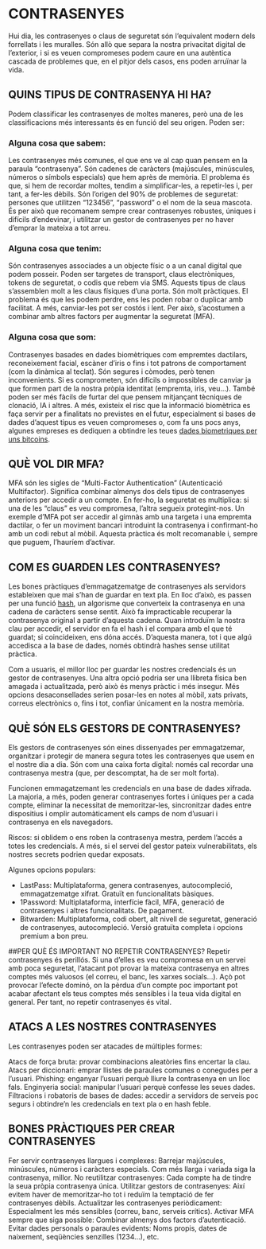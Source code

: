 # CONTRASENYES
Hui dia, les contrasenyes o claus de seguretat són l’equivalent modern dels forrellats i les muralles. Són allò que separa la nostra privacitat digital de l’exterior, i si es veuen compromeses podem caure en una autèntica cascada de problemes que, en el pitjor dels casos, ens poden arruïnar la vida.

## QUINS TIPUS DE CONTRASENYA HI HA?
Podem classificar les contrasenyes de moltes maneres, però una de les classificacions més interessants és en funció del seu origen. Poden ser:

### Alguna cosa que sabem: 
Les contrasenyes més comunes, el que ens ve al cap quan pensem en la paraula “contrasenya”. Són cadenes de caràcters (majúscules, minúscules, números o símbols especials) que hem après de memòria. El problema és que, si hem de recordar moltes, tendim a simplificar-les, a repetir-les i, per tant, a fer-les dèbils. Són l’origen del 90% de problemes de seguretat: persones que utilitzen “123456”, “password” o el nom de la seua mascota. És per això que recomanem sempre crear contrasenyes robustes, úniques i difícils d’endevinar, i utilitzar un gestor de contrasenyes per no haver d’emprar la mateixa a tot arreu. 

### Alguna cosa que tenim:
Són contrasenyes associades a un objecte físic o a un canal digital que podem posseir. Poden ser targetes de transport, claus electròniques, tokens de seguretat, o codis que rebem via SMS. Aquests tipus de claus s’assemblen molt a les claus físiques d’una porta. Són molt pràctiques. El problema és que les podem perdre, ens les poden robar o duplicar amb facilitat. A més, canviar-les pot ser costós i lent. Per això, s’acostumen a combinar amb altres factors per augmentar la seguretat (MFA). 

### Alguna cosa que som: 
Contrasenyes basades en dades biomètriques com empremtes dactilars, reconeixement facial, escàner d’iris o fins i tot patrons de comportament (com la dinàmica al teclat). Són segures i còmodes, però tenen inconvenients. Si es comprometen, són difícils o impossibles de canviar ja que formen part de la nostra pròpia identitat (empremta, iris, veu...). També poden ser més fàcils de furtar del que pensem mitjançant tècniques de clonació, IA i altres. A més, existeix el risc que la informació biomètrica es faça servir per a finalitats no previstes en el futur, especialment si bases de dades d’aquest tipus es veuen compromeses o, com fa uns pocs anys, algunes empreses es dediquen a obtindre les teues [dades biometriques per uns bitcoins](https://www.rtve.es/noticias/20240225/asi-es-worldcoin-escaneo-iris-criptomonedas-negocio-chatgpt/15982136.shtml). 

## QUÈ VOL DIR MFA?
MFA són les sigles de “Multi-Factor Authentication” (Autenticació Multifactor). Significa combinar almenys dos dels tipus de contrasenyes anteriors per accedir a un compte. En fer-ho, la seguretat es multiplica: si una de les “claus” es veu compromesa, l’altra segueix protegint-nos. Un exemple d’MFA pot ser accedir al gimnàs amb una targeta i una empremta dactilar, o fer un moviment bancari introduint la contrasenya i confirmant-ho amb un codi rebut al mòbil. Aquesta pràctica és molt recomanable i, sempre que puguem, l’hauríem d’activar.

## COM ES GUARDEN LES CONTRASENYES?
Les bones pràctiques d’emmagatzematge de contrasenyes als servidors estableixen que mai s’han de guardar en text pla. En lloc d’això, es passen per una funció [hash](https://openaccess.uoc.edu/bitstream/10609/142628/9/Criptografia_M%C3%B2dul%204_Funcions%20hash.pdf), un algorisme que converteix la contrasenya en una cadena de caràcters sense sentit. Això fa impracticable recuperar la contrasenya original a partir d’aquesta cadena. Quan introduïm la nostra clau per accedir, el servidor en fa el hash i el compara amb el que té guardat; si coincideixen, ens dóna accés. D’aquesta manera, tot i que algú accedisca a la base de dades, només obtindrà hashes sense utilitat pràctica.

Com a usuaris, el millor lloc per guardar les nostres credencials és un gestor de contrasenyes. Una altra opció podria ser una llibreta física ben amagada i actualitzada, però això és menys pràctic i més insegur. Més opcions desaconsellades serien posar-les en notes al mòbil, xats privats, correus electrònics o, fins i tot, confiar únicament en la nostra memòria.

## QUÈ SÓN ELS GESTORS DE CONTRASENYES?
Els gestors de contrasenyes són eines dissenyades per emmagatzemar, organitzar i protegir de manera segura totes les contrasenyes que usem en el nostre dia a dia. Són com una caixa forta digital: només cal recordar una contrasenya mestra (que, per descomptat, ha de ser molt forta).

Funcionen emmagatzemant les credencials en una base de dades xifrada. La majoria, a més, poden generar contrasenyes fortes i úniques per a cada compte, eliminar la necessitat de memoritzar-les, sincronitzar dades entre dispositius i omplir automàticament els camps de nom d’usuari i contrasenya en els navegadors.

Riscos: si oblidem o ens roben la contrasenya mestra, perdem l’accés a totes les credencials. A més, si el servei del gestor pateix vulnerabilitats, els nostres secrets podrien quedar exposats.

Algunes opcions populars:

- LastPass: Multiplataforma, genera contrasenyes, autocompleció, emmagatzematge xifrat. Gratuït en funcionalitats bàsiques.
- 1Password: Multiplataforma, interfície fàcil, MFA, generació de contrasenyes i altres funcionalitats. De pagament.
- Bitwarden: Multiplataforma, codi obert, alt nivell de seguretat, generació de contrasenyes, autocompleció. Versió gratuïta completa i opcions premium a bon preu.

##PER QUÈ ÉS IMPORTANT NO REPETIR CONTRASENYES?
Repetir contrasenyes és perillós. Si una d’elles es veu compromesa en un servei amb poca seguretat, l’atacant pot provar la mateixa contrasenya en altres comptes més valuosos (el correu, el banc, les xarxes socials...). Açò pot provocar l’efecte dominó, on la pèrdua d’un compte poc important pot acabar afectant els teus comptes més sensibles i la teua vida digital en general. Per tant, no repetir contrasenyes és vital.


## ATACS A LES NOSTRES CONTRASENYES
Les contrasenyes poden ser atacades de múltiples formes:

Atacs de força bruta: provar combinacions aleatòries fins encertar la clau.
Atacs per diccionari: emprar llistes de paraules comunes o conegudes per a l’usuari.
Phishing: enganyar l’usuari perquè lliure la contrasenya en un lloc fals.
Enginyeria social: manipular l’usuari perquè confesse les seues dades.
Filtracions i robatoris de bases de dades: accedir a servidors de serveis poc segurs i obtindre’n les credencials en text pla o en hash feble.

## BONES PRÀCTIQUES PER CREAR CONTRASENYES
Fer servir contrasenyes llargues i complexes: Barrejar majúscules, minúscules, números i caràcters especials. Com més llarga i variada siga la contrasenya, millor.
No reutilitzar contrasenyes: Cada compte ha de tindre la seua pròpia contrasenya única.
Utilitzar gestors de contrasenyes: Així evitem haver de memoritzar-ho tot i reduïm la temptació de fer contrasenyes dèbils.
Actualitzar les contrasenyes periòdicament: Especialment les més sensibles (correu, banc, serveis crítics).
Activar MFA sempre que siga possible: Combinar almenys dos factors d’autenticació.
Evitar dades personals o paraules evidents: Noms propis, dates de naixement, seqüències senzilles (1234…), etc.

